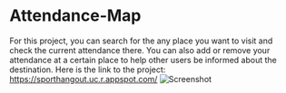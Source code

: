 # Attendance-Map
For this project, you can search for the any place you want to visit and check the current attendance there.
You can also add or remove your attendance at a certain place to help other users be informed about the destination.
Here is the link to the project: https://sporthangout.uc.r.appspot.com/
![Screenshot](image.PNG)
